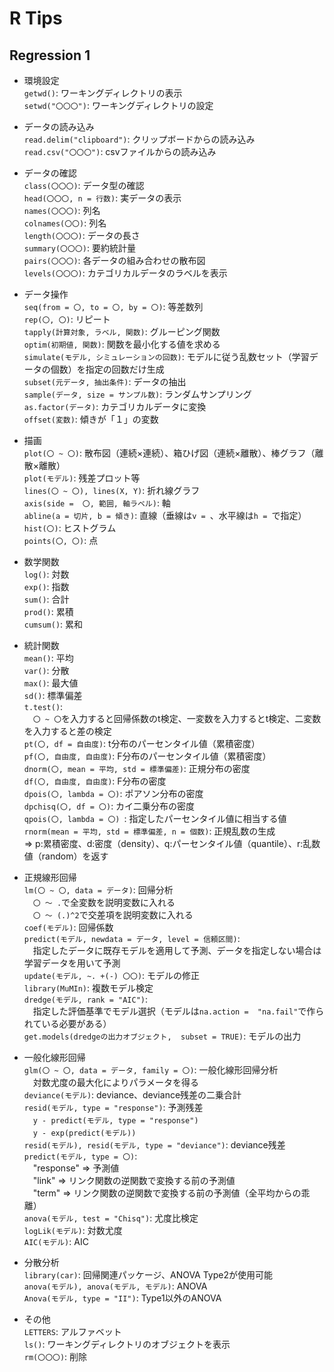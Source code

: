 # R Tips  

## Regression 1  

* 環境設定  
`getwd()`: ワーキングディレクトリの表示  
`setwd("〇〇〇")`: ワーキングディレクトリの設定

* データの読み込み  
`read.delim("clipboard")`: クリップボードからの読み込み  
`read.csv("〇〇〇")`: csvファイルからの読み込み  

* データの確認  
`class(〇〇〇)`: データ型の確認  
`head(〇〇〇, n = 行数)`: 実データの表示  
`names(〇〇〇)`: 列名  
`colnames(〇〇)`: 列名  
`length(〇〇〇)`: データの長さ  
`summary(〇〇〇)`: 要約統計量  
`pairs(〇〇〇)`: 各データの組み合わせの散布図  
`levels(〇〇〇)`: カテゴリカルデータのラベルを表示  


* データ操作  
`seq(from = 〇, to = 〇, by = 〇)`: 等差数列  
`rep(〇, 〇)`: リピート  
`tapply(計算対象, ラベル, 関数)`: グルーピング関数  
`optim(初期値, 関数)`: 関数を最小化する値を求める  
`simulate(モデル, シミュレーションの回数)`: モデルに従う乱数セット（学習データの個数）を指定の回数だけ生成  
`subset(元データ, 抽出条件)`: データの抽出  
`sample(データ, size = サンプル数)`: ランダムサンプリング  
`as.factor(データ)`: カテゴリカルデータに変換  
`offset(変数)`: 傾きが「１」の変数  


* 描画  
`plot(〇 ~ 〇)`: 散布図（連続×連続）、箱ひげ図（連続×離散）、棒グラフ（離散×離散）  
`plot(モデル)`: 残差プロット等  
`lines(〇 ~ 〇), lines(X, Y)`: 折れ線グラフ  
`axis(side =  〇, 範囲, 軸ラベル)`: 軸  
`abline(a = 切片, b = 傾き)`: 直線（垂線は`v = `、水平線は`h = `で指定）  
`hist(〇)`: ヒストグラム  
`points(〇, 〇)`: 点  

* 数学関数  
`log()`: 対数  
`exp()`: 指数  
`sum()`: 合計  
`prod()`: 累積  
`cumsum()`: 累和  


* 統計関数  
`mean()`: 平均  
`var()`: 分散  
`max()`: 最大値  
`sd()`: 標準偏差  
`t.test()`:  
　`〇 ~ 〇`を入力すると回帰係数のt検定、一変数を入力するとt検定、二変数を入力すると差の検定  
`pt(〇, df = 自由度)`: t分布のパーセンタイル値（累積密度）  
`pf(〇, 自由度, 自由度)`: F分布のパーセンタイル値（累積密度）  
`dnorm(〇, mean = 平均, std = 標準偏差)`: 正規分布の密度  
`df(〇, 自由度, 自由度)`: F分布の密度  
`dpois(〇, lambda = 〇)`: ポアソン分布の密度  
`dpchisq(〇, df = 〇)`: カイ二乗分布の密度  
`qpois(〇, lambda = 〇) `: 指定したパーセンタイル値に相当する値  
`rnorm(mean = 平均, std = 標準偏差, n = 個数)`: 正規乱数の生成  
⇒ p:累積密度、d:密度（density）、q:パーセンタイル値（quantile）、r:乱数値（random）を返す

* 正規線形回帰  
`lm(〇 ~ 〇, data = データ)`: 回帰分析  
　`〇 ～ .`で全変数を説明変数に入れる  
　`〇 ～ (.)^2`で交差項を説明変数に入れる  
`coef(モデル)`: 回帰係数   
`predict(モデル, newdata = データ, level = 信頼区間)`:  
　指定したデータに既存モデルを適用して予測、データを指定しない場合は学習データを用いて予測  
`update(モデル, ~. +(-) 〇〇)`: モデルの修正  
`library(MuMIn)`: 複数モデル検定  
`dredge(モデル, rank = "AIC")`:  
　指定した評価基準でモデル選択（モデルは`na.action =  "na.fail"`で作られている必要がある）  
`get.models(dredgeの出力オブジェクト,  subset = TRUE)`: モデルの出力  

* 一般化線形回帰  
`glm(〇 ~ 〇, data = データ, family = 〇)`: 一般化線形回帰分析  
　対数尤度の最大化によりパラメータを得る  
`deviance(モデル)`: deviance、deviance残差の二乗合計  
`resid(モデル, type = "response")`: 予測残差  
　`y - predict(モデル, type = "response")`  
　`y - exp(predict(モデル))`  
`resid(モデル), resid(モデル, type = "deviance")`: deviance残差  
`predict(モデル, type = 〇)`:  
　"response" ⇒ 予測値  
　"link" ⇒ リンク関数の逆関数で変換する前の予測値  
　"term" ⇒ リンク関数の逆関数で変換する前の予測値（全平均からの乖離）  
`anova(モデル, test = "Chisq")`: 尤度比検定  
`logLik(モデル)`: 対数尤度  
`AIC(モデル)`: AIC  

* 分散分析  
`library(car)`: 回帰関連パッケージ、ANOVA Type2が使用可能  
`anova(モデル), anova(モデル, モデル)`: ANOVA  
`Anova(モデル, type = "II")`: Type1以外のANOVA  


* その他  
`LETTERS`: アルファベット  
`ls()`: ワーキングディレクトリのオブジェクトを表示  
`rm(〇〇〇)`: 削除  





